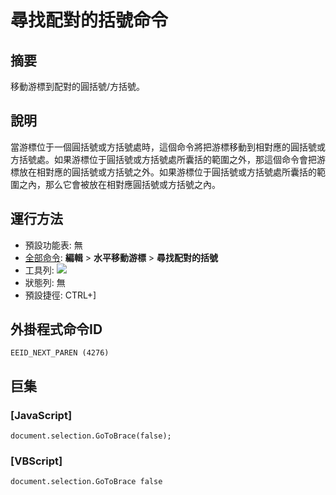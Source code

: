 # 尋找配對的括號命令

## 摘要

移動游標到配對的圓括號/方括號。

## 說明

當游標位于一個圓括號或方括號處時，這個命令將把游標移動到相對應的圓括號或方括號處。如果游標位于圓括號或方括號處所囊括的範圍之外，那這個命令會把游標放在相對應的圓括號或方括號之外。如果游標位于圓括號或方括號處所囊括的範圍之內，那么它會被放在相對應圓括號或方括號之內。

## 運行方法

- 預設功能表: 無
- [全部命令](../tools/all_commands): **編輯** \> **水平移動游標**
\> **尋找配對的括號**
- 工具列: ![](../../images/nextparen..png)
- 狀態列: 無
- 預設捷徑: CTRL+\]

## 外掛程式命令ID

```
EEID_NEXT_PAREN (4276)
```

## 巨集

### \[JavaScript\]

```
document.selection.GoToBrace(false);
```

### \[VBScript\]

```
document.selection.GoToBrace false
```
